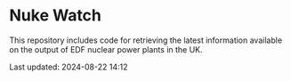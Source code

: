 # Nuke Watch

This repository includes code for retrieving the latest information available on the output of EDF nuclear power plants in the UK.

Last updated: 2024-08-22 14:12